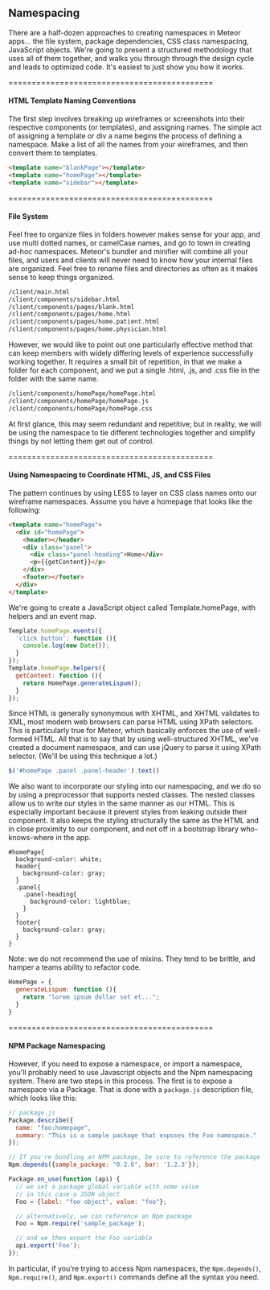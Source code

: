 ## Namespacing

There are a half-dozen approaches to creating namespaces in Meteor apps... the file system, package dependencies, CSS class namespacing, JavaScript objects.   We're going to present a structured methodology that uses all of them together, and walks you through through the design cycle and leads to optimized code.  It's easiest to just show you how it works.


============================================
#### HTML Template Naming Conventions  

The first step involves breaking up wireframes or screenshots into their respective components (or templates), and assigning names.  The simple act of assigning a template or div a name begins the process of defining a namespace.  Make a list of all the names from your wireframes, and then convert them to templates.

````html
<template name="blankPage"></template>
<template name="homePage"></template>
<template name="sidebar"></template>
````

============================================
#### File System  
Feel free to organize files in folders however makes sense for your app, and use multi dotted names, or camelCase names, and go to town in creating ad-hoc namespaces.  Meteor's bundler and minifier will combine all your files, and users and clients will never need to know how your internal files are organized.  Feel free to rename files and directories as often as it makes sense to keep things organized.

````bash
/client/main.html
/client/components/sidebar.html
/client/components/pages/blank.html
/client/components/pages/home.html
/client/components/pages/home.patient.html
/client/components/pages/home.physician.html
````

However, we would like to point out one particularly effective method that can keep members with widely differing levels of experience successfully working together.  It requires a small bit of repetition, in that we make a folder for each component, and we put a single .html, .js, and .css file in the folder with the same name.

````sh
/client/components/homePage/homePage.html
/client/components/homePage/homePage.js
/client/components/homePage/homePage.css
````
At first glance, this may seem redundant and repetitive; but in reality, we will be using the namespace to tie different technologies together and simplify things by not letting them get out of control.  


============================================
#### Using Namespacing to Coordinate HTML, JS, and CSS Files

The pattern continues by  using LESS to layer on CSS class names onto our wireframe namespaces.  Assume you have a homepage that looks like the following:

````html
<template name="homePage">
  <div id="homePage">
    <header></header>
    <div class="panel">
      <div class="panel-heading">Home</div>
      <p>{{getContent}}</p>
    </div>
    <footer></footer>
  </div>
</template>
````

We're going to create a JavaScript object called Template.homePage, with helpers and an event map.

````js
Template.homePage.events({
  'click button': function (){
    console.log(new Date());
  }
});
Template.homePage.helpers({
  getContent: function (){
    return HomePage.generateLispum();
  }
});
````

Since HTML is generally synonymous with XHTML, and XHTML validates to XML, most modern web browsers can parse HTML using XPath selectors.  This is particularly true for Meteor, which basically enforces the use of well-formed HTML.  All that is to say that by using well-structured XHTML, we've created a document namespace, and can use jQuery to parse it using XPath selector.  (We'll be using this technique a lot.)

````js
$('#homePage .panel .panel-header').text()
````

We also want to incorporate our styling into our namespacing, and we do so by using a preprocessor that supports nested classes.  The nested classes allow us to write our styles in the same manner as our HTML.  This is especially important because it prevent styles from leaking outside their component.  It also keeps the styling structurally the same as the HTML and in close proximity to our component, and not off in a bootstrap library who-knows-where in the app.

````less
#homePage{
  background-color: white;
  header{
    background-color: gray;
  }
  .panel{
    .panel-heading{
      background-color: lightblue;
    }
  }
  footer{
    background-color: gray;
  }
}
````

Note:  we do not recommend the use of mixins.  They tend to be brittle, and hamper a teams ability to refactor code.




````js
HomePage = {
  generateLispum: function (){
    return "lorem ipsum dollar set et...";
  }
}
````

============================================
#### NPM Package Namespacing  
However, if you need to expose a namespace, or import a namespace, you'll probably need to use Javascript objects and the Npm namespacing system.  There are two steps in this process. The first is to expose a namespace via a Package. That is done with a ``package.js`` description file, which looks like this:

````js
// package.js  
Package.describe({
  name: "foo:homepage",
  summary: "This is a sample package that exposes the Foo namespace."
});

// If you're bundling an NPM package, be sure to reference the package as a dependency
Npm.depends({sample_package: "0.2.6", bar: '1.2.3'});

Package.on_use(function (api) {
  // we set a package global variable with some value
  // in this case a JSON object
  Foo = {label: "foo object", value: "foo"};

  // alternatively, we can reference an Npm package  
  Foo = Npm.require('sample_package');  

  // and we then export the Foo variable
  api.export('Foo');
});
````
In particular, if you're trying to access Npm namespaces, the ``Npm.depends()``, ``Npm.require()``, and ``Npm.export()`` commands define all the syntax you need.
